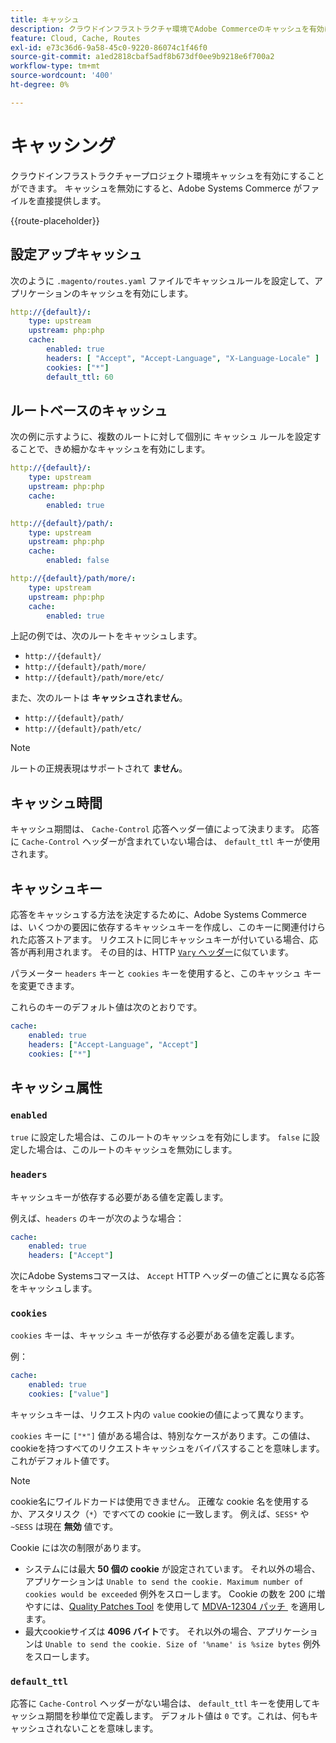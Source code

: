 ```yaml
---
title: キャッシュ
description: クラウドインフラストラクチャ環境でAdobe Commerceのキャッシュを有効にする方法を説明します。
feature: Cloud, Cache, Routes
exl-id: e73c36d6-9a58-45c0-9220-86074c1f46f0
source-git-commit: a1ed2818cbaf5adf8b673df0ee9b9218e6f700a2
workflow-type: tm+mt
source-wordcount: '400'
ht-degree: 0%

---
```


# キャッシング

クラウドインフラストラクチャープロジェクト環境キャッシュを有効にすることができます。 キャッシュを無効にすると、Adobe Systems Commerce がファイルを直接提供します。

{{route-placeholder}}

## 設定アップキャッシュ

次のように `.magento/routes.yaml` ファイルでキャッシュルールを設定して、アプリケーションのキャッシュを有効にします。

```yaml
http://{default}/:
    type: upstream
    upstream: php:php
    cache:
        enabled: true
        headers: [ "Accept", "Accept-Language", "X-Language-Locale" ]
        cookies: ["*"]
        default_ttl: 60
```

## ルートベースのキャッシュ

次の例に示すように、複数のルートに対して個別に キャッシュ ルールを設定することで、きめ細かなキャッシュを有効にします。

```yaml
http://{default}/:
    type: upstream
    upstream: php:php
    cache:
        enabled: true

http://{default}/path/:
    type: upstream
    upstream: php:php
    cache:
        enabled: false

http://{default}/path/more/:
    type: upstream
    upstream: php:php
    cache:
        enabled: true
```

上記の例では、次のルートをキャッシュします。

- `http://{default}/`
- `http://{default}/path/more/`
- `http://{default}/path/more/etc/`

また、次のルートは **キャッシュされません**。

- `http://{default}/path/`
- `http://{default}/path/etc/`

>[!NOTE]
>
>ルートの正規表現はサポートされて **ません**。

## キャッシュ時間

キャッシュ期間は、 `Cache-Control` 応答ヘッダー値によって決まります。 応答に `Cache-Control` ヘッダーが含まれていない場合は、 `default_ttl` キーが使用されます。

## キャッシュキー

応答をキャッシュする方法を決定するために、Adobe Systems Commerce は、いくつかの要因に依存するキャッシュキーを作成し、このキーに関連付けられた応答ストアます。 リクエストに同じキャッシュキーが付いている場合、応答が再利用されます。 その目的は、HTTP [`Vary` ヘッダー](https://www.w3.org/Protocols/rfc2616/rfc2616-sec14.html#sec14.44)に似ています。

パラメーター `headers` キーと `cookies` キーを使用すると、このキャッシュ キーを変更できます。

これらのキーのデフォルト値は次のとおりです。

```yaml
cache:
    enabled: true
    headers: ["Accept-Language", "Accept"]
    cookies: ["*"]
```

## キャッシュ属性

### `enabled`

`true` に設定した場合は、このルートのキャッシュを有効にします。 `false` に設定した場合は、このルートのキャッシュを無効にします。

### `headers`

キャッシュキーが依存する必要がある値を定義します。

例えば、`headers` のキーが次のような場合：

```yaml
cache:
    enabled: true
    headers: ["Accept"]
```

次にAdobe Systemsコマースは、 `Accept` HTTP ヘッダーの値ごとに異なる応答をキャッシュします。

### `cookies`

`cookies` キーは、キャッシュ キーが依存する必要がある値を定義します。

例：

```yaml
cache:
    enabled: true
    cookies: ["value"]
```

キャッシュキーは、リクエスト内の `value` cookieの値によって異なります。

`cookies` キーに `["*"]` 値がある場合は、特別なケースがあります。この値は、cookieを持つすべてのリクエストキャッシュをバイパスすることを意味します。 これがデフォルト値です。

>[!NOTE]
>
>cookie名にワイルドカードは使用できません。 正確な cookie 名を使用するか、アスタリスク（`*`）ですべての cookie に一致します。 例えば、`SESS*` や `~SESS` は現在 **無効** 値です。

Cookie には次の制限があります。

- システムには最大 **50 個の cookie** が設定されています。 それ以外の場合、アプリケーションは `Unable to send the cookie. Maximum number of cookies would be exceeded` 例外をスローします。 Cookie の数を 200 に増やすには、[Quality Patches Tool](https://experienceleague.adobe.com/ja/docs/commerce-learn/tutorials/tools/quality-patch-tool) を使用して [MDVA-12304 パッチ &#x200B;](https://experienceleague.adobe.com/docs/commerce-operations/tools/quality-patches-tool/release-notes.html?lang=ja) を適用します。
- 最大cookieサイズは **4096 バイト**&#x200B;です。 それ以外の場合、アプリケーションは `Unable to send the cookie. Size of '%name' is %size bytes` 例外をスローします。

### `default_ttl`

応答に `Cache-Control` ヘッダーがない場合は、 `default_ttl` キーを使用してキャッシュ期間を秒単位で定義します。 デフォルト値は `0` です。これは、何もキャッシュされないことを意味します。
